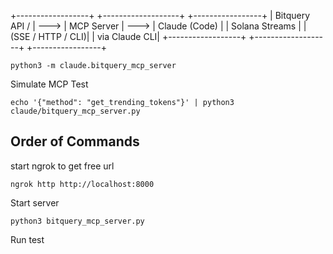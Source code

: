 +------------------+       +-------------------+       +-----------------+
|  Bitquery API /  | --->  |  MCP Server       | --->  |  Claude (Code)  |
|  Solana Streams  |       | (SSE / HTTP / CLI)|       |   via Claude CLI|
+------------------+       +-------------------+       +-----------------+


```
python3 -m claude.bitquery_mcp_server

```

Simulate MCP Test

```
echo '{"method": "get_trending_tokens"}' | python3 claude/bitquery_mcp_server.py
```


## Order of Commands

start ngrok to get free url

```
ngrok http http://localhost:8000
```

Start server

```
python3 bitquery_mcp_server.py
```

Run test

```python3 test.py
```
